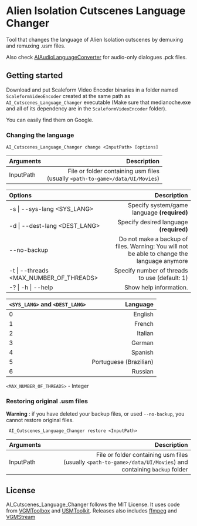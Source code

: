 # Alien Isolation Cutscenes Language Changer

Tool that changes the language of Alien Isolation cutscenes by demuxing and remuxing .usm files.

Also check [AIAudioLanguageConverter](https://github.com/JeanBombeur45/AIAudioLanguageConverter) for audio-only dialogues .pck files.

## Getting started

Download and put Scaleform Video Encoder binaries in a folder named `ScaleformVideoEncoder` created at the same path as `AI_Cutscenes_Language_Changer` executable (Make sure that medianoche.exe and all of its dependency are in the `ScaleformVideoEncoder` folder). 

You can easily find them on Google.

### Changing the language
```
AI_Cutscenes_Language_Changer change <InputPath> [options]
```

| Arguments   |                                                                        Description |
|:------------|-----------------------------------------------------------------------------------:|
| InputPath   | File or folder containing usm files<br/> (usually `<path-to-game>/data/UI/Movies`) |

| Options                                     |                                                                                 Description |
|:--------------------------------------------|--------------------------------------------------------------------------------------------:|
| -s &#124; --sys-lang <SYS_LANG>             |                                                 Specify system/game language **(required)** |
| -d &#124; --dest-lang <DEST_LANG>           |                                                     Specify desired language **(required)** |
| --no-backup                                 | Do not make a backup of files. Warning: You will not be able to change the language anymore |
| -t &#124; --threads <MAX_NUMBER_OF_THREADS> |                                               Specify number of threads to use (default: 1) |
| -? &#124; -h &#124; --help                  |                                                                      Show help information. |


| `<SYS_LANG>` and `<DEST_LANG>` |               Language |
|:-------------------------------|-----------------------:|
| 0                              |                English |
| 1                              |                 French |
| 2                              |                Italian |
| 3                              |                 German |
| 4                              |                Spanish |
| 5                              | Portuguese (Brazilian) |
| 6                              |                Russian |

`<MAX_NUMBER_OF_THREADS>` - Integer

### Restoring original .usm files

**Warning** : if you have deleted your backup files, or used `--no-backup`, you cannot restore original files.
```
 AI_Cutscenes_Language_Changer restore <InputPath>
```

| Arguments   |                                                                                                       Description |
|:------------|------------------------------------------------------------------------------------------------------------------:|
| InputPath   | File or folder containing usm files<br/> (usually `<path-to-game>/data/UI/Movies`) and containing `backup` folder |

## License

AI_Cutscenes_Language_Changer follows the MIT License. It uses code from [VGMToolbox](https://sourceforge.net/projects/vgmtoolbox/) and [USMToolkit](https://github.com/JeanBombeur45/UsmToolkit). Releases also includes [ffmpeg](https://ffmpeg.org/) and [VGMStream](https://github.com/vgmstream/vgmstream)
